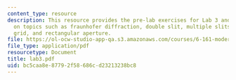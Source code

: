```yaml
---
content_type: resource
description: This resource provides the pre-lab exercises for Lab 3 and in-lab exercises
  on topics such as fraunhofer diffraction, double slit, multiple slits, rectangular
  grid, and rectangular aperture.
file: https://ol-ocw-studio-app-qa.s3.amazonaws.com/courses/6-161-modern-optics-project-laboratory-fall-2005/bc5caa8e87792f58686cd23213238bc8_lab3.pdf
file_type: application/pdf
resourcetype: Document
title: lab3.pdf
uid: bc5caa8e-8779-2f58-686c-d23213238bc8
---
```

